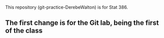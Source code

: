 This repository (git-practice-DerebeWalton) is for Stat 386.

## The first change is for the Git lab, being the first of the class
